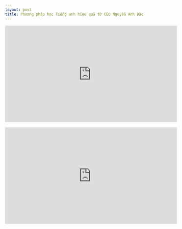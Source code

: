 ```yaml
---
layout: post
title: Phương pháp học Tiếng anh hiệu quả từ CEO Nguyễn Anh Đức
---
```


<center><iframe width="560" height="315" src="https://www.youtube.com/embed/jWMYEuOMOII" frameborder="0" allowfullscreen></iframe></center>

<!--break-->

<br>

<center><iframe width="560" height="315" src="https://www.youtube.com/embed/6OOMVpJzwgc" frameborder="0" allowfullscreen></iframe></center>




